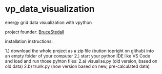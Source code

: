 # vp_data_visualization
energy grid data visualization with vpython

project founder: [BruceStedall](https://github.com/BruceStedall)

installation instructions:

1.) download the whole project as a zip file (button topright on github) into an empty folder of your computer
2.) start your python IDE like VS Code and load and run those pyhton files:
2.a)  visualise.py (old version, based on old data)
2.b)  trunk.py (now version based on new, pre-calculated data)

